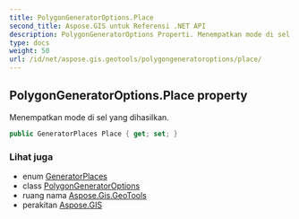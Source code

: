 ```yaml
---
title: PolygonGeneratorOptions.Place
second_title: Aspose.GIS untuk Referensi .NET API
description: PolygonGeneratorOptions Properti. Menempatkan mode di sel yang dihasilkan.
type: docs
weight: 50
url: /id/net/aspose.gis.geotools/polygongeneratoroptions/place/
---
```

## PolygonGeneratorOptions.Place property

Menempatkan mode di sel yang dihasilkan.

```csharp
public GeneratorPlaces Place { get; set; }
```

### Lihat juga

* enum [GeneratorPlaces](../../generatorplaces/)
* class [PolygonGeneratorOptions](../)
* ruang nama [Aspose.Gis.GeoTools](../../polygongeneratoroptions/)
* perakitan [Aspose.GIS](../../../)


